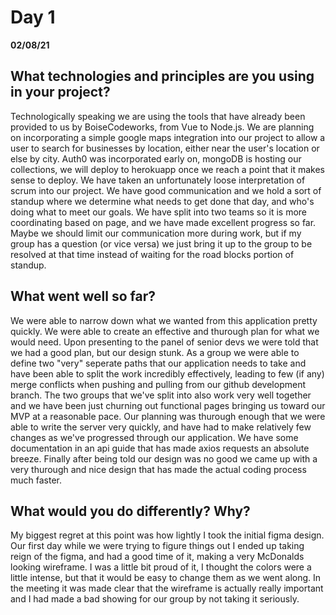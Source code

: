 # Day 1
__02/08/21__

## What technologies and principles are you using in your project?

Technologically speaking we are using the tools that have already been provided to us by BoiseCodeworks, from Vue to Node.js. We are planning on incorporating a simple google maps integration into our project to allow a user to search for businesses by location, either near the user's location or else by city. Auth0 was incorporated early on, mongoDB is hosting our collections, we will deploy to herokuapp once we reach a point that it makes sense to deploy. We have taken an unfortunately loose interpretation of scrum into our project. We have good communication and we hold a sort of standup where we determine what needs to get done that day, and who's doing what to meet our goals. We have split into two teams so it is more coordinating based on page, and we have made excellent progress so far. Maybe we should limit our communication more during work, but if my group has a question (or vice versa) we just bring it up to the group to be resolved at that time instead of waiting for the road blocks portion of standup.

## What went well so far?

We were able to narrow down what we wanted from this application pretty quickly. We were able to create an effective and thurough plan for what we would need. Upon presenting to the panel of senior devs we were told that we had a good plan, but our design stunk. As a group we were able to define two "very" seperate paths that our application needs to take and have been able to split the work incredibly effectively, leading to few (if any) merge conflicts when pushing and pulling from our github development branch. The two groups that we've split into also work very well together and we have been just churning out functional pages bringing us toward our MVP at a reasonable pace. Our planning was thurough enough that we were able to write the server very quickly, and have had to make relatively few changes as we've progressed through our application. We have some documentation in an api guide that has made axios requests an absolute breeze. Finally after being told our design was no good we came up with a very thurough and nice design that has made the actual coding process much faster.

## What would you do differently? Why?

My biggest regret at this point was how lightly I took the initial figma design. Our first day while we were trying to figure things out I ended up taking reign of the figma, and had a good time of it, making a very McDonalds looking wireframe. I was a little bit proud of it, I thought the colors were a little intense, but that it would be easy to change them as we went along. In the meeting it was made clear that the wireframe is actually really important and I had made a bad showing for our group by not taking it seriously.